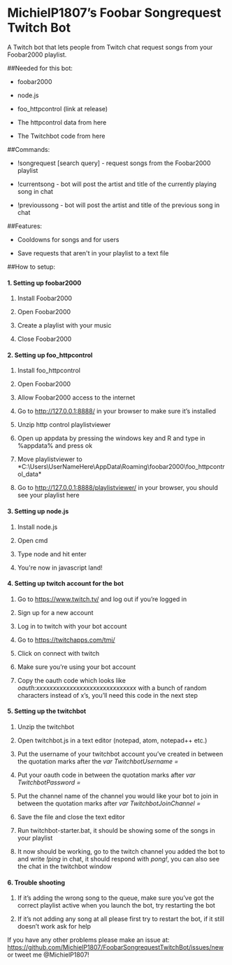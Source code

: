 ﻿# MichielP1807’s Foobar Songrequest Twitch Bot
A Twitch bot that lets people from Twitch chat request songs from your Foobar2000 playlist.

##Needed for this bot:

* foobar2000

* node.js
  
* foo_httpcontrol (link at release)
  
* The httpcontrol data from here
  
* The Twitchbot code from here

##Commands:

* !songrequest [search query] - request songs from the Foobar2000 playlist

* !currentsong - bot will post the artist and title of the currently playing song in chat

* !previoussong - bot will post the artist and title of the previous song in chat

##Features:

* Cooldowns for songs and for users

* Save requests that aren't in your playlist to a text file

##How to setup: 

####  1. Setting up foobar2000
  
1.	Install Foobar2000
  
2.	Open Foobar2000
  
3.	Create a playlist with your music
  
4.	Close Foobar2000
  
####  2. Setting up foo_httpcontrol
  
1.	Install foo_httpcontrol
  
2.	Open Foobar2000
  
3.	Allow Foobar2000 access to the internet
  
4.	Go to http://127.0.0.1:8888/ in your browser to make sure it’s installed
  
5.	Unzip http control playlistviewer
  
6.	Open up appdata by pressing the windows key and R and type in %appdata% and press ok
  
7.	Move playlistviewer to *C:\Users\UserNameHere\AppData\Roaming\foobar2000\foo_httpcontrol_data\*
  
8.	Go to http://127.0.0.1:8888/playlistviewer/ in your browser, you should see your playlist here
  
####  3. Setting up node.js
  
1.	Install node.js
  
2.	Open cmd
  
3.	Type node and hit enter
  
4.	You're now in javascript land!
  
####  4. Setting up twitch account for the bot
  
1.	Go to https://www.twitch.tv/ and log out if you’re logged in
  
2.	Sign up for a new account
  
3.	Log in to twitch with your bot account
  
4.	Go to https://twitchapps.com/tmi/ 
  
5.	Click on connect with twitch
  
6.	Make sure you’re using your bot account
  
7.	Copy the oauth code which looks like *oauth:xxxxxxxxxxxxxxxxxxxxxxxxxxxxxx* with a bunch of random characters instead of x’s, you’ll need this code in the next step
  
####  5. Setting up the twitchbot
  
1.	Unzip the twitchbot
  
2.	Open twitchbot.js in a text editor (notepad, atom, notepad++ etc.)
  
3.	Put the username of your twitchbot account you’ve created in between the quotation marks after the *var TwitchbotUsername =*
  
4.	Put your oauth code in between the quotation marks after *var TwitchbotPassword =*
  
5.	Put the channel name of the channel you would like your bot to join in between the quotation marks after *var TwitchbotJoinChannel =*
  
6.	Save the file and close the text editor
  
7.	Run twitchbot-starter.bat, it should be showing some of the songs in your playlist
  
8.	It now should be working, go to the twitch channel you added the bot to and write *!ping* in chat, it should respond with *pong!*, you can also see the chat in the twitchbot window
  
####  6. Trouble shooting
  
1.	If it’s adding the wrong song to the queue, make sure you’ve got the correct playlist active when you launch the bot, try restarting the bot
  
2.	If it’s not adding any song at all please first try to restart the bot, if it still doesn’t work ask for help

If you have any other problems please make an issue at: https://github.com/MichielP1807/FoobarSongrequestTwitchBot/issues/new or tweet me @MichielP1807!

